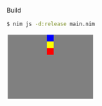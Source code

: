 Build

```sh
$ nim js -d:release main.nim
```

<img src="https://github.com/doccaico/playthings/blob/main/nim/canvas/img/canvas.png?raw=true" width="200px">
